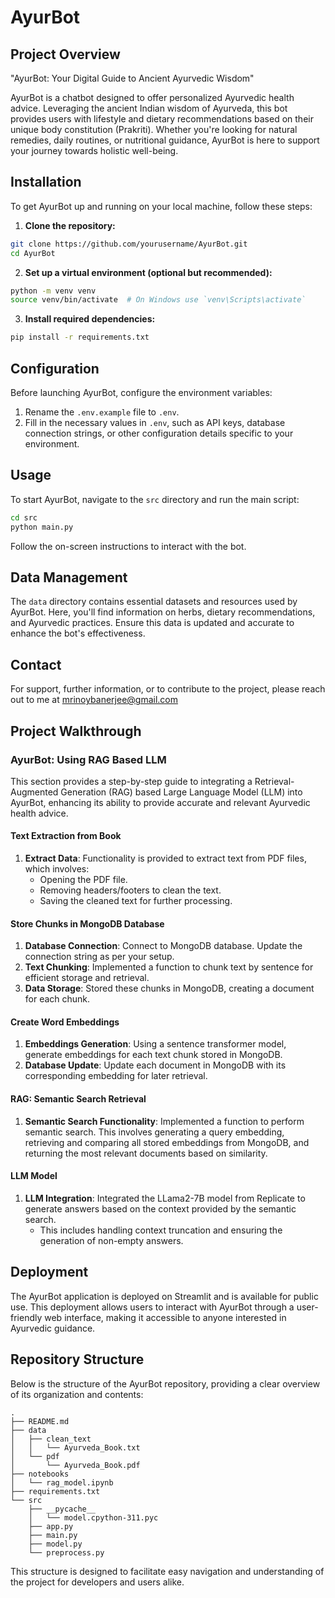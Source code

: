 # AyurBot


## Project Overview

"AyurBot: Your Digital Guide to Ancient Ayurvedic Wisdom"

AyurBot is a chatbot designed to offer personalized Ayurvedic health advice. Leveraging the ancient Indian wisdom of Ayurveda, this bot provides users with lifestyle and dietary recommendations based on their unique body constitution (Prakriti). Whether you're looking for natural remedies, daily routines, or nutritional guidance, AyurBot is here to support your journey towards holistic well-being.

## Installation

To get AyurBot up and running on your local machine, follow these steps:

1. **Clone the repository:**

```bash
git clone https://github.com/yourusername/AyurBot.git
cd AyurBot
```

2. **Set up a virtual environment (optional but recommended):**

```bash
python -m venv venv
source venv/bin/activate  # On Windows use `venv\Scripts\activate`
```

3. **Install required dependencies:**

```bash
pip install -r requirements.txt
```

## Configuration

Before launching AyurBot, configure the environment variables:

1. Rename the `.env.example` file to `.env`.
2. Fill in the necessary values in `.env`, such as API keys, database connection strings, or other configuration details specific to your environment.

## Usage

To start AyurBot, navigate to the `src` directory and run the main script:

```bash
cd src
python main.py
```

Follow the on-screen instructions to interact with the bot.

## Data Management

The `data` directory contains essential datasets and resources used by AyurBot. Here, you'll find information on herbs, dietary recommendations, and Ayurvedic practices. Ensure this data is updated and accurate to enhance the bot's effectiveness.

## Contact

For support, further information, or to contribute to the project, please reach out to me at mrinoybanerjee@gmail.com

## Project Walkthrough

### AyurBot: Using RAG Based LLM

This section provides a step-by-step guide to integrating a Retrieval-Augmented Generation (RAG) based Large Language Model (LLM) into AyurBot, enhancing its ability to provide accurate and relevant Ayurvedic health advice.


#### Text Extraction from Book

1. **Extract Data**: Functionality is provided to extract text from PDF files, which involves:
   - Opening the PDF file.
   - Removing headers/footers to clean the text.
   - Saving the cleaned text for further processing.

#### Store Chunks in MongoDB Database

1. **Database Connection**: Connect to MongoDB database. Update the connection string as per your setup.
2. **Text Chunking**: Implemented a function to chunk text by sentence for efficient storage and retrieval.
3. **Data Storage**: Stored these chunks in MongoDB, creating a document for each chunk.


#### Create Word Embeddings

1. **Embeddings Generation**: Using a sentence transformer model, generate embeddings for each text chunk stored in MongoDB.
2. **Database Update**: Update each document in MongoDB with its corresponding embedding for later retrieval.

#### RAG: Semantic Search Retrieval

1. **Semantic Search Functionality**: Implemented a function to perform semantic search. This involves generating a query embedding, retrieving and comparing all stored embeddings from MongoDB, and returning the most relevant documents based on similarity.

#### LLM Model

1. **LLM Integration**: Integrated the LLama2-7B model from Replicate to generate answers based on the context provided by the semantic search.
   - This includes handling context truncation and ensuring the generation of non-empty answers.

## Deployment

The AyurBot application is deployed on Streamlit and is available for public use. This deployment allows users to interact with AyurBot through a user-friendly web interface, making it accessible to anyone interested in Ayurvedic guidance.

## Repository Structure

Below is the structure of the AyurBot repository, providing a clear overview of its organization and contents:

```
.
├── README.md
├── data
│   ├── clean_text
│   │   └── Ayurveda_Book.txt
│   └── pdf
│       └── Ayurveda_Book.pdf
├── notebooks
│   └── rag_model.ipynb
├── requirements.txt
└── src
    ├── __pycache__
    │   └── model.cpython-311.pyc
    ├── app.py
    ├── main.py
    ├── model.py
    └── preprocess.py
```

This structure is designed to facilitate easy navigation and understanding of the project for developers and users alike.
